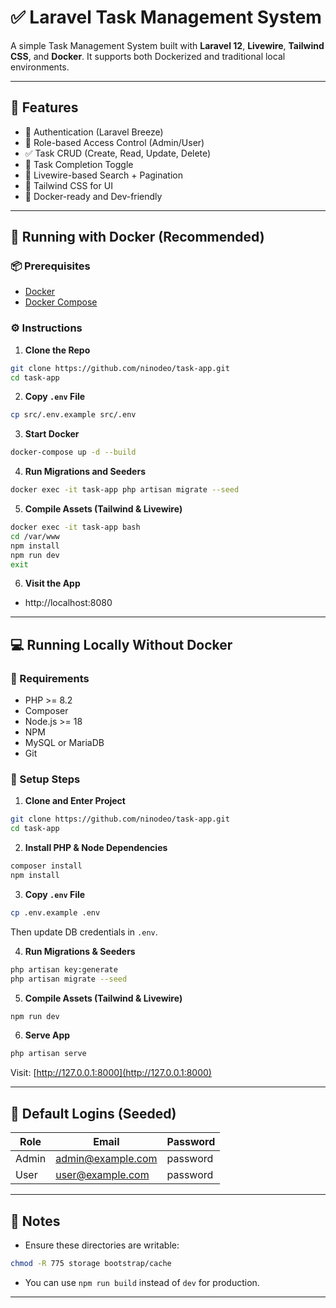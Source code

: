 # ✅ Laravel Task Management System

A simple Task Management System built with **Laravel 12**, **Livewire**, **Tailwind CSS**, and **Docker**. It supports both Dockerized and traditional local environments.

---

## 📂 Features

- 🔐 Authentication (Laravel Breeze)
- 👥 Role-based Access Control (Admin/User)
- ✅ Task CRUD (Create, Read, Update, Delete)
- 🔄 Task Completion Toggle
- 🔎 Livewire-based Search + Pagination
- 💨 Tailwind CSS for UI
- 🐳 Docker-ready and Dev-friendly

---

## 🚀 Running with Docker (Recommended)

### 📦 Prerequisites

- [Docker](https://www.docker.com/)
- [Docker Compose](https://docs.docker.com/compose/)

### ⚙️ Instructions

1. **Clone the Repo**

```bash
git clone https://github.com/ninodeo/task-app.git
cd task-app
```

2. **Copy `.env` File**

```bash
cp src/.env.example src/.env
```

3. **Start Docker**

```bash
docker-compose up -d --build
```

4. **Run Migrations and Seeders**

```bash
docker exec -it task-app php artisan migrate --seed
```

5. **Compile Assets (Tailwind & Livewire)**

```bash
docker exec -it task-app bash
cd /var/www
npm install
npm run dev
exit
```

6. **Visit the App**

- http://localhost:8080

---

## 💻 Running Locally Without Docker

### 🔧 Requirements

- PHP >= 8.2
- Composer
- Node.js >= 18
- NPM
- MySQL or MariaDB
- Git

### 📌 Setup Steps

1. **Clone and Enter Project**

```bash
git clone https://github.com/ninodeo/task-app.git
cd task-app
```

2. **Install PHP & Node Dependencies**

```bash
composer install
npm install
```

3. **Copy `.env` File**

```bash
cp .env.example .env
```

Then update DB credentials in `.env`.

4. **Run Migrations & Seeders**

```bash
php artisan key:generate
php artisan migrate --seed
```

5. **Compile Assets (Tailwind & Livewire)**

```bash
npm run dev
```

6. **Serve App**

```bash
php artisan serve
```

Visit: [http://127.0.0.1:8000](http://127.0.0.1:8000)

---

## 🔑 Default Logins (Seeded)

| Role  | Email             | Password |
| ----- | ----------------- | -------- |
| Admin | admin@example.com | password |
| User  | user@example.com  | password |

---

## 📁 Notes

- Ensure these directories are writable:

```bash
chmod -R 775 storage bootstrap/cache
```

- You can use `npm run build` instead of `dev` for production.

---
